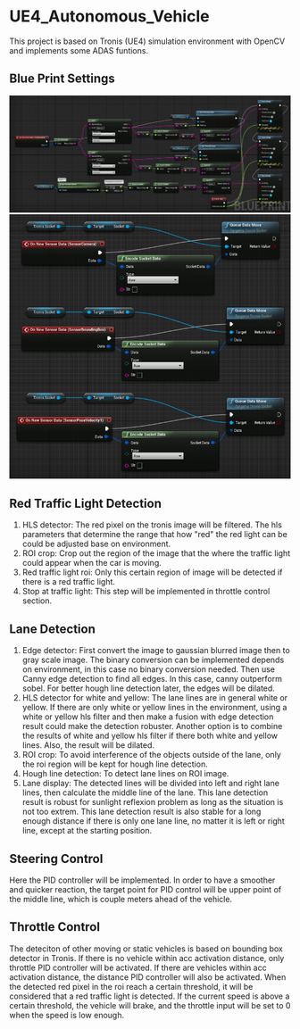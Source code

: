 # UE4_Autonomous_Vehicle
This project is based on Tronis (UE4) simulation environment with OpenCV and implements some ADAS funtions.
## Blue Print Settings
![Alt text](/blueprint_settings/blueprint_settings1.png "blueprint settings 1")
![Alt text](/blueprint_settings/blueprint_settings2.png "blueprint settings 2")
## Red Traffic Light Detection
1. HLS detector: The red pixel on the tronis image will be filtered. The hls parameters that determine the range that how "red" the red light can be could be adjusted base on environment.
2. ROI crop: Crop out the region of the image that the where the traffic light could appear when the car is moving. 
3. Red traffic light roi: Only this certain region of image will be detected if there is a red traffic light.
4. Stop at traffic light: This step will be implemented in throttle control section.
## Lane Detection
1. Edge detector: First convert the image to gaussian blurred image then to gray scale image. The binary conversion can be implemented depends on environment, in this case no binary conversion needed. Then use Canny edge detection to find all edges. In this case, canny outperform sobel. For better hough line detection later, the edges will be dilated.
2. HLS detector for white and yellow: The lane lines are in general white or yellow. If there are only white or yellow lines in the environment, using a white or yellow hls filter and then make a fusion with edge detection result could make the detection robuster. Another option is to combine the results of white and yellow hls filter if there both white and yellow lines. Also, the result will be dilated.
3. ROI crop: To avoid interference of the objects outside of the lane, only the roi region will be kept for hough line detection.
4. Hough line detection: To detect lane lines on ROI image.
5. Lane display: The detected lines will be divided into left and right lane lines, then calculate the middle line of the lane.
This lane detection result is robust for sunlight reflexion problem as long as the situation is not too extrem.
This lane detection result is also stable for a long enough distance if there is only one lane line, no matter it is left or right line, except at the starting position.
## Steering Control
Here the PID controller will be implemented. In order to have a smoother and quicker reaction, the target point for PID control will be upper point of the middle line, which is couple meters ahead of the vehicle.
## Throttle Control
The deteciton of other moving or static vehicles is based on bounding box detector in Tronis. If there is no vehicle within acc activation distance, only throttle PID controller will be activated. If there are vehicles within acc activation distance, the distance PID controller will also be activated. When the detected red pixel in the roi reach a certain threshold, it will be considered that a red traffic light is detected. If the current speed is above a certain threshold, the vehicle will brake, and the throttle input will be set to 0 when the speed is low enough.
